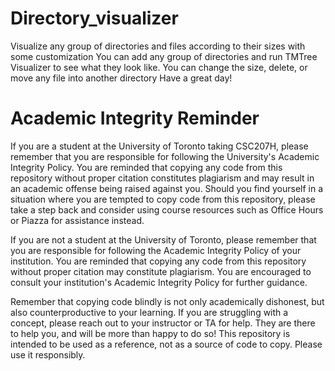 # Directory_visualizer
Visualize any group of directories and files according to their sizes with some customization
You can add any group of directories and run TMTree Visualizer to see what they look like. You can change the size, delete, or move any file into another directory
Have a great day!



# Academic Integrity Reminder
If you are a student at the University of Toronto taking CSC207H, please remember that you are responsible for following the University's Academic Integrity Policy. You are reminded that copying any code from this repository without proper citation constitutes plagiarism and may result in an academic offense being raised against you. Should you find yourself in a situation where you are tempted to copy code from this repository, please take a step back and consider using course resources such as Office Hours or Piazza for assistance instead.

If you are not a student at the University of Toronto, please remember that you are responsible for following the Academic Integrity Policy of your institution. You are reminded that copying any code from this repository without proper citation may constitute plagiarism. You are encouraged to consult your institution's Academic Integrity Policy for further guidance.

Remember that copying code blindly is not only academically dishonest, but also counterproductive to your learning. If you are struggling with a concept, please reach out to your instructor or TA for help. They are there to help you, and will be more than happy to do so! This repository is intended to be used as a reference, not as a source of code to copy. Please use it responsibly.
